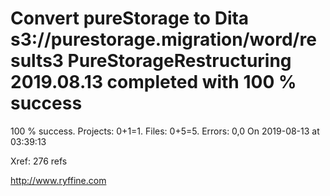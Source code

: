 # Convert pureStorage to Dita s3://purestorage.migration/word/results3 PureStorageRestructuring 2019.08.13 completed with 100 % success

100 % success. Projects: 0+1=1.  Files: 0+5=5. Errors: 0,0  On 2019-08-13 at 03:39:13

Xref: 276 refs



http://www.ryffine.com
